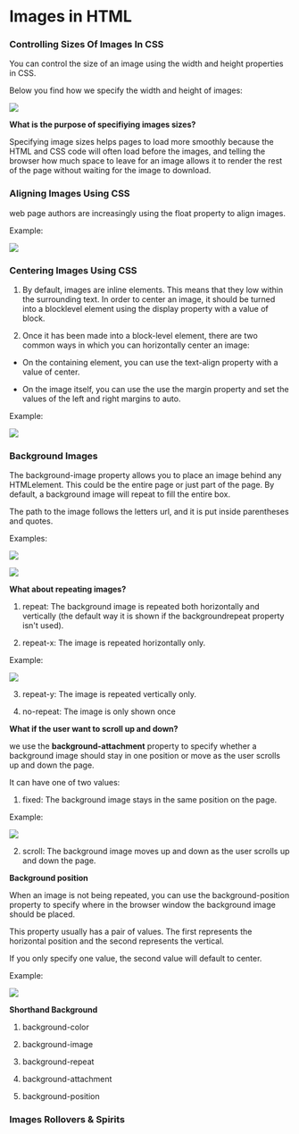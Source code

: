# Images in HTML

### Controlling Sizes Of Images In CSS

You can control the size of an image using the width and height properties in CSS.

Below you find how we specify the width and height of images:

![](img.PNG)

**What is the purpose of specifiying images sizes?**

Specifying image sizes helps pages to load more smoothly because the HTML and CSS code will often load before the images, and telling the browser how much space to leave for an image allows it to render the rest of the page without waiting for the image to download.

### Aligning Images Using CSS

web page authors are increasingly using the float property to align images. 

Example:

![](img1.PNG)


### Centering Images Using CSS

1. By default, images are inline elements. This means that they low within the surrounding text. In order to center an image, it should be turned into a blocklevel element using the display property with a value of block. 

2. Once it has been made into a block-level element, there are two common ways in which you can horizontally center an image:

- On the containing element, you can use the text-align property with a value of center.

- On the image itself, you can use the use the margin property and set the values of the left and right margins to auto.

Example:

![](img2.PNG)

### Background Images

The background-image property allows you to place an image behind any HTMLelement. This could be the entire page or just part of the page. By default, a background image will repeat to fill the entire box.

The path to the image follows the letters url, and it is put inside parentheses and quotes.

Examples:

![](img3.PNG)

![](img4.PNG)

**What about repeating images?**

1. repeat: The background image is repeated both horizontally and vertically (the default way it is shown if the backgroundrepeat property isn't used).

2. repeat-x: The image is repeated horizontally only.

Example:

![](repeat-x.PNG)

3. repeat-y: The image is repeated vertically only.

4. no-repeat: The image is only shown once

**What if the user want to scroll up and down?**

we use the **background-attachment** property to specify whether a background image should stay in one position or move as the user scrolls up and down the page.

It can have one of two values:

1. fixed: The background image stays in the same position on the page.

Example:

![](fixed.PNG)

2. scroll: The background image moves up and down as the user scrolls up and down the page.

**Background position**

When an image is not being repeated, you can use the background-position property to specify where in the browser window the background image should be placed. 

This property usually has a pair of values. The first represents the horizontal position and the second represents the vertical.

If you only specify one value, the second value will default to center.

Example:

![](img5.PNG)

**Shorthand Background**

1. background-color

2. background-image

3. background-repeat

4. background-attachment

5. background-position

### Images Rollovers & Spirits







